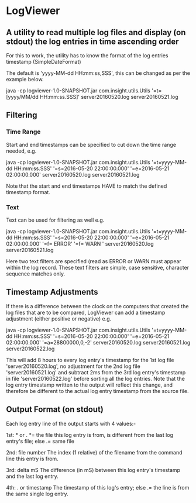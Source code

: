 # LogViewer

## A utility to read multiple log files and display (on stdout) the log entries in time ascending order

For this to work, the utility has to know the format of the log entries timestamp (SimpleDateFormat)

The default is 'yyyy-MM-dd HH:mm:ss,SSS', this can be changed as per the example below.

java -cp logviewer-1.0-SNAPSHOT.jar com.insight.utils.Utils 
    '=t=[yyyy/MM/dd HH:mm:ss.SSS]' 
    server20160520.log server20160521.log
    
## Filtering

### Time Range

Start and end timestamps can be specified to cut down the time range needed, e.g.

java -cp logviewer-1.0-SNAPSHOT.jar com.insight.utils.Utils 
    '=t=yyyy-MM-dd HH:mm:ss.SSS' 
    '=s=2016-05-20 22:00:00.000' 
    '=e=2016-05-21 02:00:00.000' 
    server20160520.log server20160521.log

Note that the start and end timestamps HAVE to match the defined timestamp format.

### Text 

Text can be used for filtering as well e.g. 

java -cp logviewer-1.0-SNAPSHOT.jar com.insight.utils.Utils 
    '=t=yyyy-MM-dd HH:mm:ss.SSS' 
    '=s=2016-05-20 22:00:00.000' 
    '=e=2016-05-21 02:00:00.000'
    '=f= ERROR' '=f= WARN '
    server20160520.log server20160521.log
    
Here two text filters are specified (read as ERROR or WARN must appear within the log record. These text filters are simple, case sensitive, character sequence matches only.


## Timestamp Adjustments

If there is a difference between the clock on the computers that created the log files that are to be compared, LogViewer
can add a timestamp adjustment (either positive or negative) e.g.

java -cp logviewer-1.0-SNAPSHOT.jar com.insight.utils.Utils 
    '=t=yyyy-MM-dd HH:mm:ss.SSS' 
    '=s=2016-05-20 22:00:00.000' 
    '=e=2016-05-21 02:00:00.000' 
    '=a=28800000,0,-2'
    server20160520.log server20160521.log server20160522.log

This will add 8 hours to every log entry's timestamp for the 1st log file 'server20160520.log', no adjustment for the 
2nd log file 'server20160521.log' and subtract 2ms from the 3rd log entry's timestamp in file 'server20160522.log' 
before sorting all the log entries. Note that the log entry timestamp written to the output will reflect this change, 
and therefore be different to the actual log entry timestamp from the source file.

## Output Format (on stdout)


Each log entry line of the output starts with 4 values:-

1st: \* or .         \*= the file this log entry is from, is different from the last log entry's file; else .= same file

2nd: file number    The index (1 relative) of the filename from the command line this entry is from.

3rd: delta mS       The difference (in mS) between this log entry's timestamp and the last log entry.

4th: . or timestamp The timestamp of this log's entry; else .= the line is from the same single log entry.
